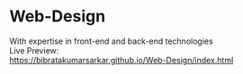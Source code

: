 # Web-Design
With expertise in front-end and back-end technologies
<br>
Live Preview:
<br>
https://bibratakumarsarkar.github.io/Web-Design/index.html
